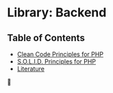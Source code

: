 # Library: Backend

## Table of Contents

- [Clean Code Principles for PHP](clean-code-php.md)
- [S.O.L.I.D. Principles for PHP](SOLID.md)
- [Literature](literature.md)

🦄

